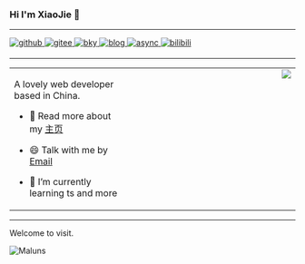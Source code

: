 ### Hi I'm XiaoJie 👋

----

<a href="https://github.com/MaLuns" target="_blank">
  <img src=https://img.shields.io/badge/github-%2324292e.svg?&style=for-the-badge&logo=github&logoColor=white alt=github style="margin-bottom: 5px;" />
</a>
<a href="https://gitee.com/ml13" target="_blank">
  <img src=https://img.shields.io/badge/gitee-C71D23.svg?&style=for-the-badge&logo=gitee&logoColor=white alt=gitee style="margin-bottom: 5px;" />
</a>
<a href="https://www.cnblogs.com/nextl/" target="_blank">
 <img src=https://img.shields.io/badge/%E5%8D%9A%E5%AE%A2%E5%9B%AD-red?style=for-the-badge&logoColor=white&logo=git alt=bky style="margin-bottom: 5px;" />
</a>
<a href="https://www.imalun.com" target="_blank">
 <img src=https://img.shields.io/badge/bolg-8188f9?style=for-the-badge&logoColor=white&logo=HTML5 alt=blog style="margin-bottom: 5px;" />
</a>
<a href="https://hexo-theme-async.imalun.com/" target="_blank">
 <img src=https://img.shields.io/badge/hexo_theme_async-88b0a3?style=for-the-badge&logoColor=white&logo=hexo alt=async style="margin-bottom: 5px;" />
</a>
<a href="https://space.bilibili.com/12763040" target="_blank">
 <img src=https://img.shields.io/badge/bilibili-00a1d6?style=for-the-badge&logo=bilibili&logoColor=white alt=bilibili style="margin-bottom: 5px;" />
</a>

----
 
<table>
  <tr>
    <td valign="top" width="40%">
      
A lovely web developer based in China.
- 💬 Read more about my [主页](https://www.yangjie.site/)
- 😄 Talk with me by [Email](mailto:ok@yangjie.site)
- 🌱 I’m currently learning ts and more
      
    </td>
    <td valign="top">
      <div align="center">
        <img align="right" src="https://github-readme-stats.vercel.app/api?username=Maluns&show_icons=true&count_private=true&hide=prs&theme=material-palenight&hide_border=true"/>
      </div>  
    </td>
  </tr>
</table>  

----
 
Welcome to visit.

<img src="https://count.getloli.com/get/@Maluns?theme=rule34" alt="Maluns" />
